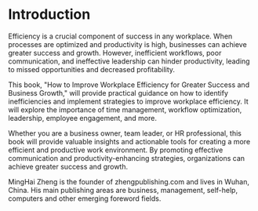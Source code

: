 # Introduction

Efficiency is a crucial component of success in any workplace. When processes are optimized and productivity is high, businesses can achieve greater success and growth. However, inefficient workflows, poor communication, and ineffective leadership can hinder productivity, leading to missed opportunities and decreased profitability.

This book, "How to Improve Workplace Efficiency for Greater Success and Business Growth," will provide practical guidance on how to identify inefficiencies and implement strategies to improve workplace efficiency. It will explore the importance of time management, workflow optimization, leadership, employee engagement, and more.

Whether you are a business owner, team leader, or HR professional, this book will provide valuable insights and actionable tools for creating a more efficient and productive work environment. By promoting effective communication and productivity-enhancing strategies, organizations can achieve greater success and growth.

MingHai Zheng is the founder of zhengpublishing.com and lives in Wuhan, China. His main publishing areas are business, management, self-help, computers and other emerging foreword fields.
